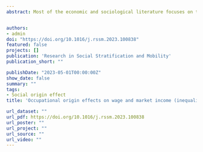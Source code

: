 ```yaml
---
abstract: Most of the economic and sociological literature focuses on the role of social origin background on class, or wage outcomes. Yet, two individuals may have similar wages, but very different market incomes, so that the role of social origin may differ between these two individuals. This paper aims to explore the social origin associations -- net of individual occupation -- on two types of monetary outcomes: standard annual salaries and market income. The study compares Spain and Germany to analyse variations in social origin associations within their distinct labour market structures and institutional frameworks. Using unconditional quantile regressions, the findings reveal that Spain exhibits a significant "residual effect of social origins" on both wage and market income. Spain also demonstrates significant class-ceiling effects, signalling barriers to upward mobility. Conversely, Germany shows a limited residual origin correlation and no significant class barriers, aligning well with the human capital theory. Additionally, Spain experiences a significant increase in inequality between 2002 and 2017, primarily attributed to changes in the characteristics of the labour market structure. On the other hand, Germany is again found to be a more mobile country with no significant dynamic changes in inequalities..


authors:
- admin
doi: "https://doi.org/10.1016/j.rssm.2023.100838"
featured: false
projects: []
publication: 'Research in Social Stratification and Mobility'
publication_short: ""

publishDate: "2023-05-01T00:00:00Z"
show_date: false
summary: ""
tags: 
- Social origin effect
title: 'Occupational origin effects on wage and market income (inequality): The cases of Spain and Germany'

url_dataset: ""
url_pdf: https://doi.org/10.1016/j.rssm.2023.100838
url_poster: ""
url_project: ""
url_source: ""
url_video: ""
---
```




